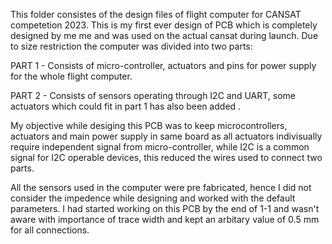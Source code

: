 This folder consistes of the design files of flight computer for CANSAT competetion 2023. This is my first ever design of PCB which is completely designed by me me and was used on the actual cansat during launch.
Due to size restriction the computer was divided into two parts:

PART 1 - Consists of micro-controller, actuators and pins for power supply for the whole flight computer.

PART 2 - Consists of sensors operating through I2C and UART, some actuators which could fit in part 1 has also been added .

My objective while desiging this PCB was to keep microcontrollers, actuators and main power supply in same board as all actuators indivisually require independent signal from micro-controller, while I2C is a common
signal for I2C operable devices, this reduced the wires used to connect two parts. 

All the sensors used in the computer were pre fabricated, hence I did not consider the impedence while designing and worked with the default parameters. I had started working on this PCB by the end of 1-1 and wasn't 
aware with importance of trace width and kept an arbitary value of 0.5 mm for all connections. 
